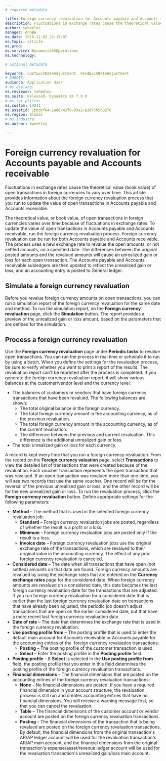 ```yaml
---
# required metadata

title: Foreign currency revaluation for Accounts payable and Accounts receivable | Microsoft Docs
description: Fluctuations in exchange rates cause the theoretical value (book value) of open transactions in foreign currencies to vary over time. This article provides information about the foreign currency revaluation process that you run to update the value of open transactions in Accounts payable and Accounts receivable. 
author: twheeloc
manager: AnnBe
ms.date: 2015-12-02 23:15:07
ms.topic: article
ms.prod: 
ms.service: Dynamics365Operations
ms.technology: 

# optional metadata

keywords: CustExchRateAdjustment, VendExchRateAdjustment
# ROBOTS: 
audience: Application User
# ms.devlang: 
ms.reviewer: twheeloc
ms.suite: Released- Dynamics AX 7.0.0
# ms.tgt_pltfrm: 
ms.custom: 14211
ms.assetid: 1bbdcf64-1a88-42f0-93a2-a2075b5c0270
ms.region: Global
# ms.industry: 
ms.author: kweekley

---
```


# Foreign currency revaluation for Accounts payable and Accounts receivable

Fluctuations in exchange rates cause the theoretical value (book value) of open transactions in foreign currencies to vary over time. This article provides information about the foreign currency revaluation process that you run to update the value of open transactions in Accounts payable and Accounts receivable. 

The theoretical value, or book value, of open transactions in foreign currencies varies over time because of fluctuations in exchange rates. To update the value of open transactions in Accounts payable and Accounts receivable, run the foreign currency revaluation process. Foreign currency revaluation can be run for both Accounts payable and Accounts receivable. The process uses a new exchange rate to revalue the open amounts, or not settled amounts, on a specified date. The differences between the original posted amounts and the revalued amounts will cause an unrealized gain or loss for each open transaction. The Accounts payable and Accounts receivable subledgers are then updated to reflect the unrealized gain or loss, and an accounting entry is posted to General ledger.

## Simulate a foreign currency revaluation
Before you revalue foreign currency amounts on open transactions, you can run a simulation report of the foreign currency revaluation for the same date and method. To run the simulation report, on the **Foreign currency revaluation** page, click the **Simulation** button. The report provides a preview of the unrealized gain or loss amount, based on the parameters that are defined for the simulation.

## Process a foreign currency revaluation
Use the **Foreign currency revaluation** page under **Periodic tasks** to revalue open transactions. You can run the process in real time or schedule it to run by using a batch. When you define the settings for the revaluation process, be sure to verify whether you want to print a report of the results. The revaluation report can't be reprinted after the process is completed. If you generate the foreign currency revaluation report, it will show various balances at the customer/vendor level and the currency level:

-   The balances of customers or vendors that have foreign currency transactions that have been revalued. The following balances are shown:
    -   The total original balance in the foreign currency.
    -   The total foreign currency amount in the accounting currency, as of the previous revaluation.
    -   The total foreign currency amount in the accounting currency, as of the current revaluation.
    -   The difference between the previous and current revaluation. This difference is the additional unrealized gain or loss.
-   The total unrealized gain or loss for each currency.

A record is kept every time that you run a foreign currency revaluation. From the record on the **Foreign currency valuation** page, select **Transactions** to view the detailed list of transactions that were created because of the revaluation. Each voucher transaction represents the open transaction that was revalued. If an open transaction was revalued more than one time, you will see two records that use the same voucher. One record will be for the reversal of the previous unrealized gain or loss, and the other record will be for the new unrealized gain or loss. To run the revaluation process, click the **Foreign currency revaluation** button. Define appropriate settings for the following parameters:

-   **Method** – The method that is used in the selected foreign currency revaluation job:
    -   **Standard** – Foreign currency revaluation jobs are posted, regardless of whether the result is a profit or a loss.
    -   **Minimum** – Foreign currency revaluation jobs are posted only if the result is a loss.
    -   **Invoice date** – Foreign currency revaluation jobs use the original exchange rate of the transactions, which are revalued to their original value in the accounting currency. The effect of any prior foreign currency revaluation is canceled.
-   **Considered date** – The date when all transactions that have open (not settled) amounts on that date are found. Foreign currency amounts are revalued by using the exchange rates that are entered on the **Currency exchange rates** page for the considered date. When foreign currency amounts are revalued on a considered date, this date becomes the last foreign currency revaluation date for the transactions that are adjusted. If you run foreign currency revaluation for a considered date that is earlier than the last foreign currency revaluation date on transactions that have already been adjusted, the periodic job doesn't adjust transactions that are open on the earlier considered date, but that have a more recent last foreign currency revaluation date.
-   **Date of rate** – The date that determines the exchange rate that is used in the foreign currency revaluation.
-   **Use posting profile from** – The posting profile that is used to enter the default main account for Accounts receivable or Accounts payable for the accounting entries of the  foreign currency revaluation transactions:
    -   **Posting** – The posting profile of the customer transaction is used.
    -   **Select** – Enter the posting profile in the **Posting profile** field.
-   **Posting profile** – If **Select** is selected in the **Use posting profile from** field, the posting profile that you enter in this field determines the posting profile of the foreign currency revaluation transactions.
-   **Financial dimensions** – The financial dimensions that are posted on the accounting entries of the foreign currency revaluation transactions:
    -   **None** – No financial dimensions are posted. If you have a required financial dimension in your account structure, the revaluation process is still run and creates accounting entries that have no financial dimensions. You will receive a warning message first, so that you can cancel the revaluation.
    -   **Table** – The financial dimensions of the customer account or vendor account are posted on the foreign currency revaluation transactions.
    -   **Posting** – The financial dimensions of the transaction that is being revalued are posted on the foreign currency revaluation transactions. By default, the financial dimensions from the original transaction's AR/AP ledger account will be used for the revaluation transaction's AR/AP main account, and the financial dimensions from the original transaction's expense/asset/revenue ledger account will be used for the revaluation transaction's unrealized gain/loss main account.


